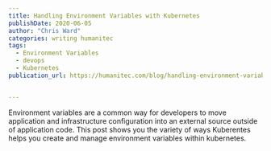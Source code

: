 ```yaml
---
title: Handling Environment Variables with Kubernetes
publishDate: 2020-06-05
author: "Chris Ward"
categories: writing humanitec
tags:
  - Environment Variables
  - devops
  - Kubernetes
publication_url: https://humanitec.com/blog/handling-environment-variables-with-kubernetes


---
```

Environment variables are a common way for developers to move application and infrastructure configuration into an external source outside of application code. This post shows you the variety of ways Kuberentes helps you create and manage environment variables within kubernetes.

